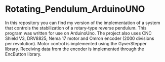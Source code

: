 # Rotating_Pendulum_ArduinoUNO
In this repository you can find my version of the implementation of a system that controls the stabilization of a rotary-type reverse pendulum. This program was written for use on ArduinoUno. The project also uses CNC Shield V3, DRV8825, Nema 17 motor and Omron encoder (2000 divisions per revolution). Motor control is implemented using the GyverStepper library. Receiving data from the encoder is implemented through the EncButton library.
